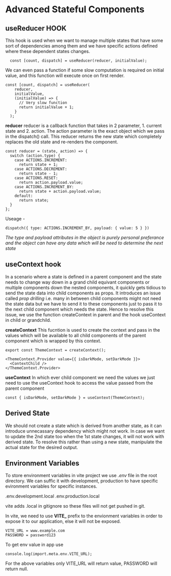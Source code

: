 # Advanced Stateful Components

## useReducer HOOK

This hook is used when we want to manage multiple states that have some sort of dependencies among them and we have specific actions defined where these dependent states changes.

```JSX
  const [count, dispatch] = useReducer(reducer, initialValue);
```

We can even pass a function if some slow computation is required on initial value, and this function will execute once on first render.

```JSX
const [count, dispatch] = useReducer(
    reducer,
    initialValue,
    (initialValue) => {
      // Very slow function
      return initialValue + 1;
    }
  );
```

**reducer**
reducer is a callback function that takes in 2 parameter, 1. current state and 2. action. The action parameter is the exact object which we pass in the dispatch() call. This reducer returns the new state which completely replaces the old state and re-renders the component.

```JSX
const reducer = (state, action) => {
  switch (action.type) {
    case ACTIONS.INCREMENT:
      return state + 1;
    case ACTIONS.DECREMENT:
      return state - 1;
    case ACTIONS.RESET:
      return action.payload.value;
    case ACTIONS.INCREMENT_BY:
      return state + action.payload.value;
    default:
      return state;
  }
};
```

Useage -

```JSX
dispatch({ type: ACTIONS.INCREMENT_BY, payload: { value: 5 } })
```

_The type and payload attributes in the object is purely personal preferance and the object can have any data which will be need to determine the next state_

## useContext hook

In a scenario where a state is defined in a parent component and the state needs to change way down in a grand child equivant components or multiple components down the nested components, it quickly gets tidious to send the state data into child components as props. It introduces an issue called _prop drilling_ i.e. many in between child components might not need the state data but we have to send it to these components just to pass it to the next child component which needs the state.
Hence to resolve this issue, we use the function createContext in parent and the hook useContext in child or grandchild.

**createContext**
This fucntion is used to create the context and pass in the values which will be available to all child components of the parent component which is wrapped by this context.

```JSX
export const ThemeContext = createContext();

<ThemeContext.Provider value={{ isDarkMode, setDarkMode }}>
  <ContextChild />
</ThemeContext.Provider>
```

**useContext**
In which ever child component we need the values we just need to use the useContext hook to access the value passed from the parent component

```JSX
const { isDarkMode, setDarkMode } = useContext(ThemeContext);
```

## Derived State

We should not create a state which is derived from another state, as it can introduce unnecassary dependency which might not work. In case we want to update the 2nd state too when the 1st state changes, it will not work with derived state. To resolve this rather than using a new state, manipulate the actual state for the desired output.

## Environment Variables

To store environment variables in vite project we use _.env_ file in the root directory. We can suffic it with development, production to have specific evironment variables for specific instances.

.env.development.local
.env.production.local

vite adds .local in gitignore so these files will not get pushed in git.

In vite, we need to use **VITE\_** prefix to the envionment variables in order to expose it to our application, else it will not be exposed.

```
VITE_URL = www.example.com
PASSWORD = password123
```

To get env value in app use

```JSX
console.log(import.meta.env.VITE_URL);
```

For the above variables only VITE_URL will return value, PASSWORD will return null.
